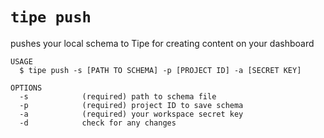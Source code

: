 `tipe push`
=============

pushes your local schema to Tipe for creating content on your dashboard

```
USAGE
  $ tipe push -s [PATH TO SCHEMA] -p [PROJECT ID] -a [SECRET KEY]

OPTIONS
  -s            (required) path to schema file 
  -p            (required) project ID to save schema
  -a            (required) your workspace secret key
  -d            check for any changes
```